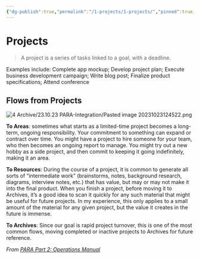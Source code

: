 ```yaml
---
{"dg-publish":true,"permalink":"/1-projects/1-projects/","pinned":true,"created":"2024-06-23T19:53:49.237+02:00","updated":"2024-04-18T14:27:21.959+02:00"}
---
```



# Projects

> A project is a series of tasks linked to a goal, with a deadline.

Examples include: Complete app mockup; Develop project plan; Execute business development campaign; Write blog post; Finalize product specifications; Attend conference

## Flows from Projects

![4 Archive/23.10.23 PARA-Integration/Pasted image 20231023124522.png](/img/user/4%20Archive/23.10.23%20PARA-Integration/Pasted%20image%2020231023124522.png)

**To Areas**: sometimes what starts as a limited-time project becomes a long-term, ongoing responsibility. Your commitment to something can expand or contract over time. You might have a project to hire someone for your team, who then becomes an ongoing report to manage. You might try out a new hobby as a side project, and then commit to keeping it going indefinitely, making it an area.

**To Resources**: During the course of a project, it is common to generate all sorts of “intermediate work” (brainstorms, notes, background research, diagrams, interview notes, etc.) that has value, but may or may not make it into the final product. When you finish a project, before moving it to Archives, it’s a good idea to scan it quickly for any such material that might be useful for future projects. In my experience, this only applies to a small amount of the material for any given project, but the value it creates in the future is immense.

**To Archives**: Since our goal is rapid project turnover, this is one of the most common flows, moving completed or inactive projects to Archives for future reference.

_From [PARA Part 2: Operations Manual](https://fortelabs.co/blog/p-a-r-a-ii-operations-manual/)_
